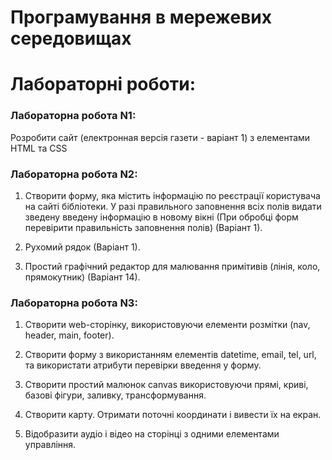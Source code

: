 # Програмування в мережевих середовищах
# Лабораторні роботи:

### Лабораторна робота N1:
Розробити сайт (електронная версія газети - варіант 1) з елементами HTML та СSS

### Лабораторна робота N2:
1. Створити форму, яка містить інформацію по реєстрації користувача 
на сайті бібліотеки. У разі правильного заповнення всіх полів видати зведену 
введену інформацію в новому вікні (При обробці форм перевірити правильність заповнення полів) (Варіант 1).

2. Рухомий рядок (Варіант 1).

3. Простий графічний редактор для малювання примітивів (лінія, коло, прямокутник) (Варіант 14).

### Лабораторна робота N3:
1. Створити  web-сторінку, використовуючи елементи розмітки (nav, 
header, main, footer).

2. Створити форму з використанням елементів datetime, email, tel, url, 
та використати атрибути перевірки введення у форму.

3. Створити простий малюнок canvas використовуючи прямі, криві, 
базові фігури, заливку, трансформування.

4. Створити карту. Отримати поточні координати і вивести їх на екран.

5. Відобразити аудіо і відео на сторінці з одними елементами 
управління.
